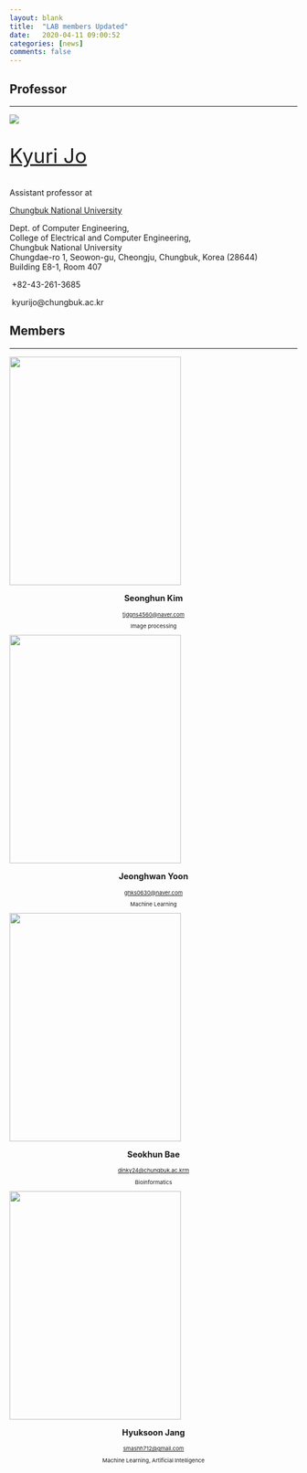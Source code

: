 ```yaml
---
layout: blank
title:  "LAB members Updated"
date:   2020-04-11 09:00:52
categories: [news]
comments: false
---
```


## Professor

***
<div class="prof-container">
	<div class="profile">
	<a href="https://kyurijo.github.io/" target="_blank">
	<img src="https://kyurijo.github.io/images/KyuriJo_round.png">
	</a>
	</div>
	<div>
	<p style="font-size: 35px;"><a href="https://kyurijo.github.io/" target="_blank">Kyuri Jo</a></p>
            <p>Assistant professor at</p>
            <p><a href="http://computer.chungbuk.ac.kr" target="_blank">Chungbuk National University</a></p>
            <p>Dept. of Computer Engineering,<br>
               College of Electrical and Computer Engineering,<br>
               Chungbuk National University<br>
               Chungdae-ro 1, Seowon-gu, Cheongju, Chungbuk, Korea (28644)<br>
               Building E8-1, Room 407</p>
            <p><i class="fa fa-phone"></i>&nbsp;+82-43-261-3685</p>
            <p><i class="fa fa-envelope"></i>&nbsp;kyurijo@chungbuk.ac.kr</p>
	</div>
</div>

## Members

***
<div class="mem-container">
 <div>
<img src="https://github.com/BML-cbnu/BML-cbnu.github.io/raw/master/img/sh1.jpg" width=300px, height=400px>
 <p style="font-size: 1.5vw; text-align: center;"><strong>Seonghun Kim</strong></p>
<p style="font-size: 1.0vw; text-align: center;"><i class="fa fa-envelope"></i><a href="mailto:tjdgns4560@naver.com"> tjdgns4560@naver.com</a></p>
<p style="font-size: 1.0vw; text-align: center;">Image processing</p>
</div>
<div>
<img src="https://github.com/BML-cbnu/BML-cbnu.github.io/raw/master/img/jh.jpg" width=300px, height=400px>
 <p style="font-size: 1.5vw; text-align: center;"><strong>Jeonghwan Yoon</strong></p>
<p style="font-size: 1.0vw; text-align: center;"><i class="fa fa-envelope"></i><a href="mailto:ghks0630@naver.com"> ghks0630@naver.com</a></p>
<p style="font-size: 1.0vw; text-align: center;">Machine Learning</p>
</div>
 <div>
<img src="https://github.com/BML-cbnu/BML-cbnu.github.io/raw/master/img/sh.jpg" width=300px, height=400px>
	 <p style="font-size: 1.5vw; text-align: center;"><strong>Seokhun Bae</strong></p>
<p style="font-size: 1.0vw; text-align: center;"><i class="fa fa-envelope"></i><a href="mailto:dinky24@chungbuk.ac.kr"> dinky24@chungbuk.ac.krm</a></p>
<p style="font-size: 1.0vw; text-align: center;">Bioinformatics</p>
</div>
 <div>
<img src="https://github.com/BML-cbnu/BML-cbnu.github.io/raw/master/img/hs.jpg" width=300px, height=400px>
 <p style="font-size: 1.5vw; text-align: center;"><strong>Hyuksoon Jang</strong></p>
<p style="font-size: 1.0vw; text-align: center;"><i class="fa fa-envelope"></i><a href="mailto:smashh712@gmail.com"> smashh712@gmail.com</a></p>
<p style="font-size: 1.0vw; text-align: center;">Machine Learning, Artificial Intelligence</p>
</div>
